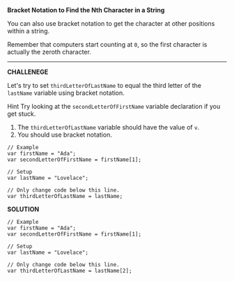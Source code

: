 **Bracket Notation to Find the Nth Character in a String**

You can also use bracket notation to get the character at other positions within a string.

Remember that computers start counting at `0`, so the first character is actually the zeroth character.


---------------------

**CHALLENEGE**

Let's try to set `thirdLetterOfLastName` to equal the third letter of the `lastName` variable using bracket notation.

Hint
Try looking at the `secondLetterOfFirstName` variable declaration if you get stuck.

1. The `thirdLetterOfLastName` variable should have the value of `v`.
2. You should use bracket notation.

```
// Example
var firstName = "Ada";
var secondLetterOfFirstName = firstName[1];

// Setup
var lastName = "Lovelace";

// Only change code below this line.
var thirdLetterOfLastName = lastName;

```

**SOLUTION**

```
// Example
var firstName = "Ada";
var secondLetterOfFirstName = firstName[1];

// Setup
var lastName = "Lovelace";

// Only change code below this line.
var thirdLetterOfLastName = lastName[2];


```
